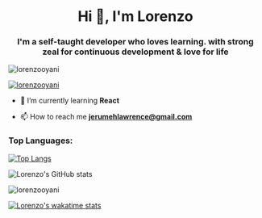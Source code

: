 <h1 align="center">Hi 👋, I'm Lorenzo</h1>
<h3 align="center">I'm a self-taught developer who loves learning. with strong zeal for continuous development & love for life</h3>

<p align="left"> <img src="https://komarev.com/ghpvc/?username=lorenzooyani&label=Profile%20views&color=0e75b6&style=flat" alt="lorenzooyani" /> </p>

<p align="left"> <a href="https://github.com/ryo-ma/github-profile-trophy"><img src="https://github-profile-trophy.vercel.app/?username=lorenzooyani" alt="lorenzooyani" /></a> </p>

- 🌱 I’m currently learning **React**

- 📫 How to reach me **jerumehlawrence@gmail.com**

<h3 align="left">Top Languages:</h3>
<p align="left">
</p>

[![Top Langs](https://github-readme-stats.vercel.app/api/top-langs/?username=Lorenzooyani)](https://github.com/anuraghazra/github-readme-stats)

![Lorenzo's GitHub stats](https://github-readme-stats.vercel.app/api?username=LorenzoOyani&show_icons=true&theme=transparent)

<p><img align="center" src="https://github-readme-streak-stats.herokuapp.com/?user=lorenzooyani&" alt="lorenzooyani" /></p>


[![Lorenzo's wakatime stats](https://github-readme-stats.vercel.app/api/wakatime?username=Lorenzo21)](https://github.com/anuraghazra/github-readme-stats)
